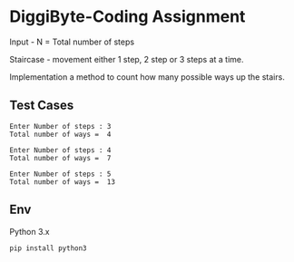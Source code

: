 # DiggiByte-Coding Assignment

Input - N = Total number of steps

Staircase - movement either 1 step, 2 step or 3 steps at a time.

Implementation a method to count how many possible ways up the stairs.

## Test Cases

```
Enter Number of steps : 3
Total number of ways =  4
```
```
Enter Number of steps : 4
Total number of ways =  7
```
```
Enter Number of steps : 5
Total number of ways =  13
```

## Env

Python 3.x
```bash
pip install python3
```
